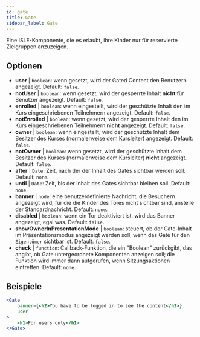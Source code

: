```yaml
---
id: gate 
title: Gate
sidebar_label: Gate
---
```


Eine ISLE-Komponente, die es erlaubt, ihre Kinder nur für reservierte Zielgruppen anzuzeigen.

## Optionen

* __user__ | `boolean`: wenn gesetzt, wird der Gated Content den Benutzern angezeigt. Default: `false`.
* __notUser__ | `boolean`: wenn gesetzt, wird der gesperrte Inhalt **nicht** für Benutzer angezeigt. Default: `false`.
* __enrolled__ | `boolean`: wenn eingestellt, wird der geschützte Inhalt den im Kurs eingeschriebenen Teilnehmern angezeigt. Default: `false`.
* __notEnrolled__ | `boolean`: wenn gesetzt, wird der gesperrte Inhalt den im Kurs eingeschriebenen Teilnehmern **nicht** angezeigt. Default: `false`.
* __owner__ | `boolean`: wenn eingestellt, wird der geschützte Inhalt dem Besitzer des Kurses (normalerweise dem Kursleiter) angezeigt. Default: `false`.
* __notOwner__ | `boolean`: wenn gesetzt, wird der geschützte Inhalt dem Besitzer des Kurses (normalerweise dem Kursleiter) **nicht** angezeigt. Default: `false`.
* __after__ | `Date`: Zeit, nach der der Inhalt des Gates sichtbar werden soll. Default: `none`.
* __until__ | `Date`: Zeit, bis der Inhalt des Gates sichtbar bleiben soll. Default: `none`.
* __banner__ | `node`: eine benutzerdefinierte Nachricht, die Besuchern angezeigt wird, für die die Kinder des Tores nicht sichtbar sind, anstelle der Standardnachricht. Default: `none`.
* __disabled__ | `boolean`: wenn ein Tor deaktiviert ist, wird das Banner angezeigt, egal was. Default: `false`.
* __showOwnerInPresentationMode__ | `boolean`: steuert, ob der Gate-Inhalt im Präsentationsmodus angezeigt werden soll, wenn das Gate für den `Eigentümer` sichtbar ist. Default: `false`.
* __check__ | `function`: Callback-Funktion, die ein "Boolean" zurückgibt, das angibt, ob Gate untergeordnete Komponenten anzeigen soll; die Funktion wird immer dann aufgerufen, wenn Sitzungsaktionen eintreffen. Default: `none`.


## Beispiele

```jsx live
<Gate 
    banner={<h2>You have to be logged in to see the content</h2>}
    user 
>
    <h1>For users only</h1>
</Gate>
``` 



